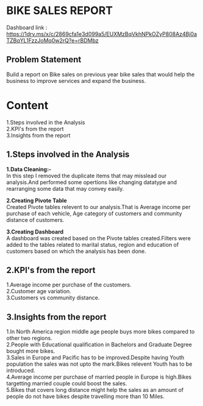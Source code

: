 # __BIKE SALES REPORT__

Dashboard link : https://1drv.ms/x/c/2869cfa1e3d099a5/EUXMzBqVkhNPkOZyP808Az4Bj0aTZBqYL1FzzJoMq0w2rQ?e=rBDMbz

## Problem Statement 
Build a report on Bike sales on previous year bike sales that would help the business to improve services and expand the business.

# Content  

1.Steps involved in the Analysis    
2.KPI's from the report    
3.Insights from the report   

## 1.Steps involved in the Analysis    
__1.Data Cleaning:-__   
In this step I removed the duplicate items that may misslead our analysis.And performed some opertions like changing datatype and rearranging some data that may convey easily. 

__2.Creating Pivote Table__   
Created Pivote tables relevent to our analysis.That is Average income per purchase of each vehicle, Age category of customers and community distance of customers.

__3.Creating Dashboard__  
A dashboard was created based on the Pivote tables created.Filters were added to the tables related to marital status, region and education of customers based on which the analysis has been done.    

## 2.KPI's from the report    
1.Average income per purchase of the customers.    
2.Customer age variation.   
3.Customers  vs community distance. 

## 3.Insights from the report     


1.In North America region middle age people buys more bikes compared to other two regions.   
2.People with Educational qualification in Bachelors and Graduate Degree bought more bikes.    
3.Sales in Europe and Pacific has to be improved.Despite having Youth population the sales was not upto the mark.Bikes relevent Youth has to be introduced.    
4.Average income per purchase of married people in Europe is high.Bikes targetting married couple could boost the sales.    
5.Bikes that covers long distance might help the sales as an amount of people do not have bikes despite travelling more than 10 Miles.
